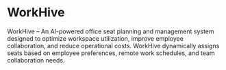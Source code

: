 # WorkHive
WorkHive – An AI-powered office seat planning and management system designed to optimize workspace utilization, improve employee collaboration, and reduce operational costs. WorkHive dynamically assigns seats based on employee preferences, remote work schedules, and team collaboration needs.
